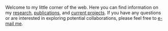 Welcome to my little corner of the web. Here you can find information on my [research](), [publications](/cv#publications), and [current projects](). If you have any questions or are interested in exploring potential collaborations, please feel free to [e-mail me](mailto:rkowert@gmail.com).
